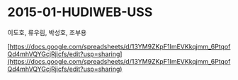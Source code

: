 # 2015-01-HUDIWEB-USS
이도호, 류우림, 박성호, 조부용

[https://docs.google.com/spreadsheets/d/13YM9ZKpF1ImEVKkqjmm_6PtqofQd4mhVQYGcjRjicfs/edit?usp=sharing](https://docs.google.com/spreadsheets/d/13YM9ZKpF1ImEVKkqjmm_6PtqofQd4mhVQYGcjRjicfs/edit?usp=sharing)